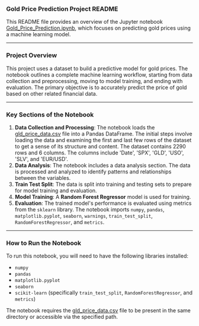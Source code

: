 ### Gold Price Prediction Project README

This README file provides an overview of the Jupyter notebook [Gold_Price_Prediction.ipynb](https://github.com/Anujjadaun97/GOLD-PRICE-PREDICTION/blob/main/Gold_Price_Prediction.ipynb), which focuses on predicting gold prices using a machine learning model.

---

### Project Overview

This project uses a dataset to build a predictive model for gold prices. The notebook outlines a complete machine learning workflow, starting from data collection and preprocessing, moving to model training, and ending with evaluation. The primary objective is to accurately predict the price of gold based on other related financial data.

---

### Key Sections of the Notebook

1.  **Data Collection and Processing**: The notebook loads the [gld_price_data.csv](https://github.com/Anujjadaun97/GOLD-PRICE-PREDICTION/blob/main/gld_price_data.csv) file into a Pandas DataFrame. The initial steps involve loading the data and examining the first and last few rows of the dataset to get a sense of its structure and content. The dataset contains 2290 rows and 6 columns. The columns include 'Date', 'SPX', 'GLD', 'USO', 'SLV', and 'EUR/USD'.
2.  **Data Analysis**: The notebook includes a data analysis section. The data is processed and analyzed to identify patterns and relationships between the variables.
3.  **Train Test Split**: The data is split into training and testing sets to prepare for model training and evaluation.
4.  **Model Training**: A **Random Forest Regressor** model is used for training.
5.  **Evaluation**: The trained model's performance is evaluated using metrics from the `sklearn` library. The notebook imports `numpy`, `pandas`, `matplotlib.pyplot`, `seaborn`, `warnings`, `train_test_split`, `RandomForestRegressor`, and `metrics`.

---

### How to Run the Notebook

To run this notebook, you will need to have the following libraries installed:
* `numpy`
* `pandas`
* `matplotlib.pyplot`
* `seaborn`
* `scikit-learn` (specifically `train_test_split`, `RandomForestRegressor`, and `metrics`)

The notebook requires the [gld_price_data.csv](https://github.com/Anujjadaun97/GOLD-PRICE-PREDICTION/blob/main/gld_price_data.csv) file to be present in the same directory or accessible via the specified path.
